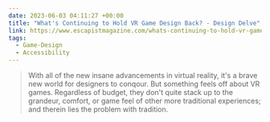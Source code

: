 ```yaml
---
date: 2023-06-03 04:11:27 +00:00
title: "What's Continuing to Hold VR Game Design Back? - Design Delve"
link: https://www.escapistmagazine.com/whats-continuing-to-hold-vr-game-design-back-design-delve/
tags:
  - Game-Design
  - Accessibility
---
```


> With all of the new insane advancements in virtual reality, it's a brave new world for designers to conqour. But something feels off about VR games. Regardless of budget, they don't quite stack up to the grandeur, comfort, or game feel of other more traditional experiences; and therein lies the problem with tradition.
